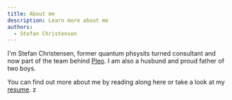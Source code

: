 ```yaml
---
title: About me
description: Learn more about me
authors:
  - Stefan Christensen
---
```


I'm Stefan Christensen, former quantum phsysits turned consultant and now part of the team behind [Pleo](www.pleo.io). I am also a husbund and proud father of two boys.

You can find out more about me by reading along here or take a look at my [resume](https://rxresu.me/schr/stefan-christensen-short).
z

